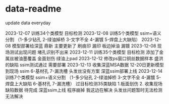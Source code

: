 # data-readme
update data everyday

2023-12-07  训练34个类模型  目标检测 
2023-12-08  训练5个类模型   ssim+语义分割 （1-多少钻孔 2-绿油掉桥 3-文字不全 4-漏镀 5-焊盘上大缺陷）
2023-12-08  模型部署给深蓝  鼎新 主要更新了  刷痕印 漏印 板边掉油  漏镀
2023-12-08  现场测试出现问题 堵孔识别不出来 
2023-12-11  训练35个类模型  目标检测  添加了金属丝被油墨覆盖  金面划伤 绿油上pad
2023-12-12  修改ps窗口铜丝数据样本   盛洪的缺陷 ssim测试通过  需要部署
2023-12-13  收集深蓝MSA数据  12-20日更新模型到现场 ssim 6-基材孔  7-漏洗槽  头发丝没有方案 深蓝ssim部署上线
2023-12-14  训练7个类模型   ssim+语义分割 （1-多少钻孔 2-绿油掉桥 3-文字不全 4-漏镀 5-焊盘上大缺陷 6-基材孔  7-漏洗槽）
            过目标检测35类缺陷  1.板面划伤 2.
			收集现场缺陷数据  待完成
			深蓝ssim上线 程序崩掉 我这边在解决  头发丝问题暂时无法检测无法解决

